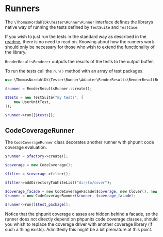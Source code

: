 Runners
=======
The `\ThomasNordahlDk\Tester\Runner\Runner` interface defines
the librarys native way of running the tests defined by
`TestSuite` and `TestCase`.

If you wish to just run the tests in the standard way as described in the 
[readme](../README.md), there is no need to read on. Knowing about how
 the runners work should only be necessary for those who wish to extend
the functionality of the library.

`RenderResultsRenderer` outputs the results of the tests to the 
output buffer.

To run the tests call the `run()` method with an array of test
packages.

```php
use \ThomasNordahlDk\Tester\Runner\Adapter\RenderResults\RenderResultRunner;

$runner = RenderResultsRunner::create();

$tests = new TestSuite("my tests", [
    new UserUnitTest,
]);

$runner->run([$tests]);

```

## CodeCoverageRunner
The `CodeCoverageRunner` class decorates another runner with phpunit code coverage evaluation.

```php
$runner = $factory->create();

$coverage = new CodeCoverage();

$filter = $coverage->filter();

$filter->addDirectoryToWhiteList("dir/to/cover");

$coverage_facade = new CodeCoverageFacade($coverage, new Clover(), new Facade());
$runner = new CodeCoverageRunner($runner, $coverage_facade);

$runner->run([$test_package]);
```

Notice that the phpunit coverage classes are hidden behind a facade, so the runner does not
directly depend on phpunits code coverage classes, should you whish to replace the coverage
driver with another coverage library (if such a thing exists). Admittedly this might be a 
bit premature at this point.